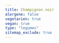 ```yaml
---
title: Champignon noir
alergene: false
vegetarien: true
vegan: true
type: "legumes"
sitemap_exclude: true
---
```


